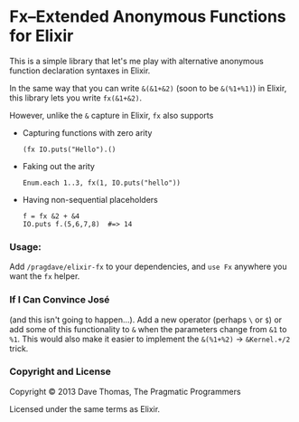 # Fx–Extended Anonymous Functions for Elixir

This is a simple library that let's me play with alternative
anonymous function declaration syntaxes in Elixir.

In the same way that you can write `&(&1+&2)` (soon to be `&(%1+%1)`)
in Elixir, this library lets you write `fx(&1+&2)`.

However, unlike the `&` capture in Elixir, `fx` also supports

* Capturing functions with zero arity

  `(fx IO.puts("Hello").()`

* Faking out the arity

  `Enum.each 1..3, fx(1, IO.puts("hello"))`

* Having non-sequential placeholders

  ~~~
  f = fx &2 + &4
  IO.puts f.(5,6,7,8)  #=> 14
  ~~~

### Usage:

Add `/pragdave/elixir-fx` to your dependencies, and `use Fx` anywhere
you want the `fx` helper.

### If I Can Convince José

(and this isn't going to happen...). Add a new operator (perhaps `\`
or `$`) or add some of this functionality to `&` when the parameters
change from `&1` to `%1`. This would also make it easier to implement
the `&(%1+%2)` → `&Kernel.+/2` trick.

### Copyright and License

Copyright © 2013 Dave Thomas, The Pragmatic Programmers

Licensed under the same terms as Elixir.

